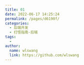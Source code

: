 ```yaml
---
title: 01
date: 2022-06-17 14:25:24
permalink: /pages/d6190f/
categories:
  - 后端开发
  - 打怪指南-后端
tags:
  - 
author: 
  name: wlswang
  link: https://github.com/wlswang
---
```

